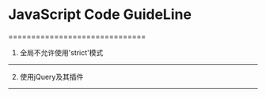 # JavaScript Code GuideLine
==============================

 1. 全局不允许使用'strict'模式
-------------------
 2. 使用jQuery及其插件
-------------------
